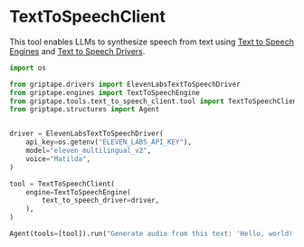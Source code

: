 # TextToSpeechClient

This tool enables LLMs to synthesize speech from text using [Text to Speech Engines](../../reference/griptape/engines/audio/text_to_speech_engine.md) and [Text to Speech Drivers](../../reference/griptape/drivers/text_to_speech/index.md).

```python
import os

from griptape.drivers import ElevenLabsTextToSpeechDriver
from griptape.engines import TextToSpeechEngine
from griptape.tools.text_to_speech_client.tool import TextToSpeechClient
from griptape.structures import Agent


driver = ElevenLabsTextToSpeechDriver(
    api_key=os.getenv("ELEVEN_LABS_API_KEY"),
    model="eleven_multilingual_v2",
    voice="Matilda",
)

tool = TextToSpeechClient(
    engine=TextToSpeechEngine(
        text_to_speech_driver=driver,
    ),
)

Agent(tools=[tool]).run("Generate audio from this text: 'Hello, world!'")
```